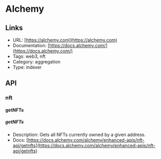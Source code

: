 # Alchemy

## Links

* URL: [https://alchemy.com](https://alchemy.com)
* Documentation: [https://docs.alchemy.com/](https://docs.alchemy.com/)
* Tags: web3, nft
* Category: aggregation
* Type: indexer

## API

### nft

#### getNFTs

##### getNFTs

* Description: Gets all NFTs currently owned by a given address.
* Docs: [https://docs.alchemy.com/alchemy/enhanced-apis/nft-api/getnfts](https://docs.alchemy.com/alchemy/enhanced-apis/nft-api/getnfts)
